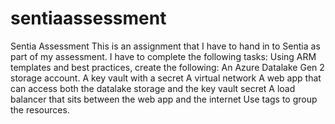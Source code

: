 # sentiaassessment
Sentia Assessment
This is an assignment that I have to hand in to Sentia as part of my assessment. I have to complete the following tasks: 
Using ARM templates and best practices, create the following:
An Azure Datalake Gen 2 storage account.
A key vault with a secret
A virtual network
A web app that can access both the datalake storage and the key vault secret
A load balancer that sits between the web app and the internet
Use tags to group the resources.
